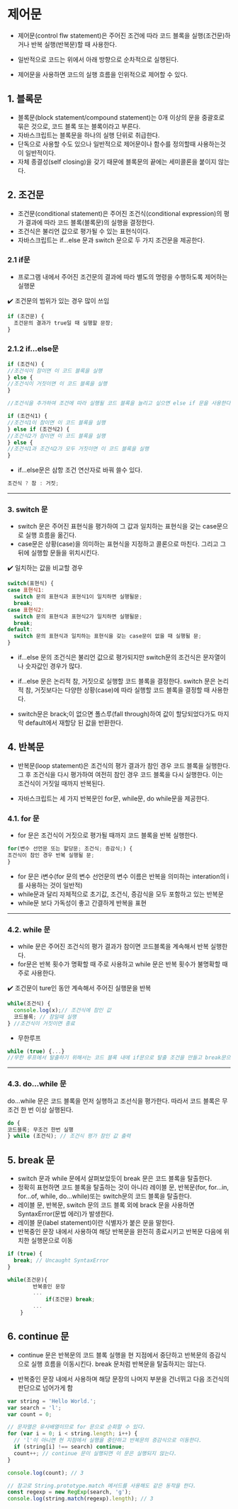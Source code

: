# 제어문
- 제어문(control flw statement)은 주어진 조건에 따라 코드 블록을 실행(조건문)하거나 반복 실행(반복문)할 때 사용한다. 

- 일반적으로 코드는 위에서 아래 방향으로 순차적으로 실행된다. 

- 제어문을 사용하면 코드의 실행 흐름을 인위적으로 제어할 수 있다.

## 1. 블록문
- 블록문(block statement/compound statement)는 0개 이상의 문을 중괄호로 묶은 것으로, 코드 블록 또는 블록이라고 부른다. 
- 자바스크립트는 블록문을 하나의 실행 단위로 취급한다.
- 단독으로 사용할 수도 있으나 일반적으로 제어문이나 함수를 정의할때 사용하는것이 일반적이다.
- 자체 종결성(self closing)을 갖기 때문에 블록문의 끝에는 세미콜론을 붙이지 않는다.

## 2. 조건문

- 조건문(conditional statement)은 주어진 조건식(conditional expression)의 평가 결과에 따라 코드 블록(블록문)의 실행을 결정한다. 
- 조건식은 불리언 값으로 평가될 수 있는 표현식이다.
- 자바스크립트는 if...else 문과 switch 문으로 두 가지 조건문을 제공한다.

### 2.1 if문

- 프로그램 내에서 주어진 조건문의 결과에 따라 별도의 명령을 수행하도록 제어하는 실행문

✔️ 조건문의 범위가 있는 경우 많이 쓰임

```js
if (조건문) {
  조건문의 결과가 true일 때 실행할 문장;
}
```



### 2.1.2 if...else문

```js
if (조건식) {
//조건식이 참이면 이 코드 블록을 실행
} else {
//조건식이 거짓이면 이 코드 블록을 실행
}

//조건식을 추가하여 조건에 따라 실행될 코드 블록을 늘리고 싶으면 else if 문을 사용한다.

if (조건식1) {
//조건식1이 참이면 이 코드 블록을 실행
} else if (조건식2) {
//조건식2가 참이면 이 코드 블록을 실행
} else {
//조건식1과 조건식2가 모두 거짓이면 이 코드 블록을 실행
}
```

- if...else문은 삼항 조건 연산자로 바꿔 쓸수 있다.

```js
조건식 ? 참 : 거짓;
```

---

### 3. switch 문

- switch 문은 주어진 표현식을 평가하여 그 값과 일치하는 표현식을 갖는 case문으로 실행 흐름을 옮긴다. 
- case문은 상황(case)을 의미하는 표현식을 지정하고 콜론으로 마친다. 그리고 그 뒤에 실행할 문들을 위치시킨다.

✔️ 일치하는 값을 비교할 경우

```js
switch(표현식) {
case 표현식1:
  switch 문의 표현식과 표현식1이 일치하면 실행될문;
  break;
case 표현식2:
  switch 문의 표현식과 표현식2가 일치하면 실행될문;
  break;
default:
  switch 문의 표현식과 일치하는 표현식을 갖는 case문이 없을 때 실행될 문;
}
```
- if...else 문의 조건식은 불리언 값으로 평가되지만 switch문의 조건식은 문자열이나 숫자값인 경우가 많다.

- if…else 문은 논리적 참, 거짓으로 실행할 코드 블록을 결정한다. switch 문은 논리적 참, 거짓보다는 다양한 상황(case)에 따라 실행할 코드 블록을 결정할 때 사용한다.

- switch문은 brack;이 없으면 폴스루(fall through)하여 값이 할당되었다가도 마지막 default에서 재할당 된 값을 반환한다.

## 4. 반복문
- 반복문(loop statement)은 조건식의 평가 결과가 참인 경우 코드 블록을 실행한다. 그 후 조건식을 다시 평가하여 여전히 참인 경우 코드 블록을 다시 실행한다. 이는 조건식이 거짓일 때까지 반복된다.

- 자바스크립트는 세 가지 반복문인 for문, while문, do while문을 제공한다.

### 4.1. for 문
- for 문은 조건식이 거짓으로 평가될 때까지 코드 블록을 반복 실행한다.

```js
for(변수 선언문 또는 할당문; 조건식; 증감식;) {
조건식이 참인 경우 반복 실행될 문;
}
```
- for 문은 i변수(for 문의 변수 선언문의 변수 이름은 반복을 의미하는 interation의 i를 사용하는 것이 일반적)
- while문과 달리 자체적으로 초기값, 조건식, 증감식을 모두 포함하고 있는 반복문
- while문 보다 가독성이 좋고 간결하게 반복을 표현

---

### 4.2. while 문
- while 문은 주어진 조건식의 평가 결과가 참이면 코드블록을 계속해서 반복 실행한다. 
- for문은 반복 횟수가 명확할 때 주로 사용하고 while 문은 반복 횟수가 불명확할 때 주로 사용한다.

✔️ 조건문이 ture인 동안 계속해서 주어진 실행문을 반복

```js
while(조건식) {
  console.log(x);// 조건식에 참인 값
  코드블록; // 참일때 실행
} //조건식이 거짓이면 종료
```
- 무한루프

```js
while (true) {...}
//무한 루프에서 탈출하기 위해서는 코드 블록 내에 if문으로 탈출 조건을 만들고 break문으로 코드 블록을 탈출한다.
```

---

### 4.3. do...while 문
do...while 문은 코드 블록을 먼저 실행하고 조선식을 평가한다. 따라서 코드 블록은 무조건 한 번 이상 실행된다.
```js
do {
코드블록; 무조건 한번 실행
} while (조건식); // 조건식 평가 참인 값 출력
```

## 5. break 문
- switch 문과 while 문에서 살펴보았듯이 break 문은 코드 블록을 탈출한다.
- 정확히 표현하면 코드 블록을 탈출하는 것이 아니라 레이블 문, 반복문(for, for...in, for...of, while, do...while)또는 switch문의 코드 블록을 탈출한다.
-  레이블 문, 반복문, switch 문의 코드 블록 외에 brack 문을 사용하면 SyntaxError(문법 에러)가 발생한다.
- 레이블 문(label statement)이란 식별자가 붙은 문을 말한다.
- 반복중인 문장 내에서 사용하여 해당 반복문을 완전히 종료시키고 반복문 다음에 위치한 실행문으로 이동

```js
if (true) {
  break; // Uncaught SyntaxError
}
```



```js
while(조건문){
        반복중인 문장
        ...
            if(조건문) break;
        ...
    }
```



## 6. continue 문

- continue 문은 반복문의 코드 블록 실행을 현 지점에서 중단하고 반복문의 증감식으로 실행 흐름을 이동시킨다. break 문처럼 반복문을 탈출하지는 않는다.

- 반복중인 문장 내에서 사용하며 해당 문장의 나머지 부분을 건너뛰고 다음 조건식의 판단으로 넘어가게 함

```js
var string = 'Hello World.';
var search = 'l';
var count = 0;

// 문자열은 유사배열이므로 for 문으로 순회할 수 있다.
for (var i = 0; i < string.length; i++) {
  // 'l'이 아니면 현 지점에서 실행을 중단하고 반복문의 증감식으로 이동한다.
  if (string[i] !== search) continue;
  count++; // continue 문이 실행되면 이 문은 실행되지 않는다.
}

console.log(count); // 3

// 참고로 String.prototype.match 메서드를 사용해도 같은 동작을 한다.
const regexp = new RegExp(search, 'g');
console.log(string.match(regexp).length); // 3
```